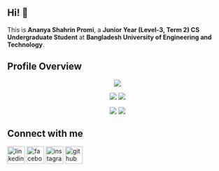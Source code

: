 ## Hi! 👋


This is **Ananya Shahrin Promi**, a **Junior Year (Level-3, Term 2) CS Undergraduate Student** at **Bangladesh University of Engineering and Technology**.

## Profile Overview

<div align="center">
  
![](http://github-profile-summary-cards.vercel.app/api/cards/profile-details?username=ananyapromi3&theme=dracula)

![](http://github-profile-summary-cards.vercel.app/api/cards/repos-per-language?username=ananyapromi3&theme=dracula) ![](http://github-profile-summary-cards.vercel.app/api/cards/most-commit-language?username=ananyapromi3&theme=dracula)

![](http://github-profile-summary-cards.vercel.app/api/cards/stats?username=ananyapromi3&theme=dracula) ![](http://github-profile-summary-cards.vercel.app/api/cards/productive-time?username=ananyapromi3&theme=dracula&utcOffset=8)

</div>

## Connect with me

[<img src='https://cdn.jsdelivr.net/npm/simple-icons@3.0.1/icons/linkedin.svg' alt='linkedin' height='40'>](https://www.linkedin.com/in/ananya-shahrin-promi-6730b31bb/) [<img src='https://cdn.jsdelivr.net/npm/simple-icons@3.0.1/icons/facebook.svg' alt='facebook' height='40'>](https://www.facebook.com/ananyashahrin.promi) [<img src='https://cdn.jsdelivr.net/npm/simple-icons@3.0.1/icons/instagram.svg' alt='instagram' height='40'>](https://www.instagram.com/eka__ami/) [<img src='https://cdn.jsdelivr.net/npm/simple-icons@3.0.1/icons/github.svg' alt='github' height='40'>](https://github.com/ananyapromi3)
